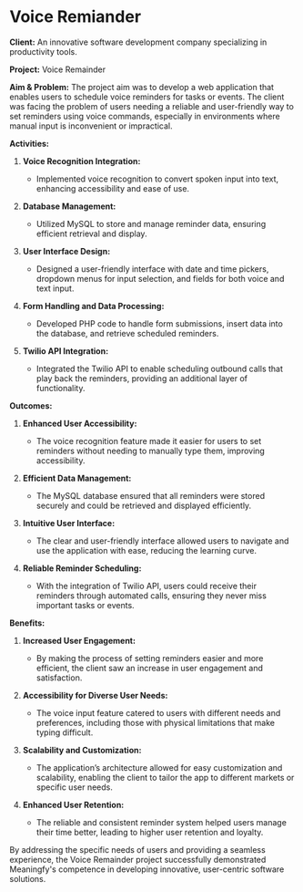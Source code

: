 # Voice Remiander


**Client:** An innovative software development company specializing in productivity tools.

**Project:** Voice Remainder

**Aim & Problem:**
The project aim was to develop a web application that enables users to schedule voice reminders for tasks or events. The client was facing the problem of users needing a reliable and user-friendly way to set reminders using voice commands, especially in environments where manual input is inconvenient or impractical.

**Activities:**

1. **Voice Recognition Integration:**
   - Implemented voice recognition to convert spoken input into text, enhancing accessibility and ease of use.

2. **Database Management:**
   - Utilized MySQL to store and manage reminder data, ensuring efficient retrieval and display.

3. **User Interface Design:**
   - Designed a user-friendly interface with date and time pickers, dropdown menus for input selection, and fields for both voice and text input.

4. **Form Handling and Data Processing:**
   - Developed PHP code to handle form submissions, insert data into the database, and retrieve scheduled reminders.

5. **Twilio API Integration:**
   - Integrated the Twilio API to enable scheduling outbound calls that play back the reminders, providing an additional layer of functionality.

**Outcomes:**

1. **Enhanced User Accessibility:**
   - The voice recognition feature made it easier for users to set reminders without needing to manually type them, improving accessibility.

2. **Efficient Data Management:**
   - The MySQL database ensured that all reminders were stored securely and could be retrieved and displayed efficiently.

3. **Intuitive User Interface:**
   - The clear and user-friendly interface allowed users to navigate and use the application with ease, reducing the learning curve.

4. **Reliable Reminder Scheduling:**
   - With the integration of Twilio API, users could receive their reminders through automated calls, ensuring they never miss important tasks or events.

**Benefits:**

1. **Increased User Engagement:**
   - By making the process of setting reminders easier and more efficient, the client saw an increase in user engagement and satisfaction.

2. **Accessibility for Diverse User Needs:**
   - The voice input feature catered to users with different needs and preferences, including those with physical limitations that make typing difficult.

3. **Scalability and Customization:**
   - The application’s architecture allowed for easy customization and scalability, enabling the client to tailor the app to different markets or specific user needs.

4. **Enhanced User Retention:**
   - The reliable and consistent reminder system helped users manage their time better, leading to higher user retention and loyalty.

By addressing the specific needs of users and providing a seamless experience, the Voice Remainder project successfully demonstrated Meaningfy's competence in developing innovative, user-centric software solutions.
